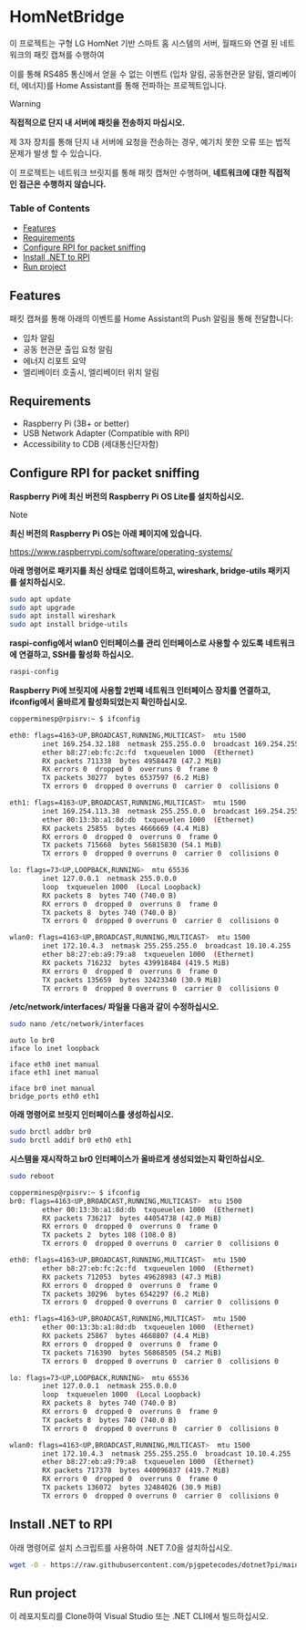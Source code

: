 # HomNetBridge
이 프로젝트는 구형 LG HomNet 기반 스마트 홈 시스템의 서버, 월패드와 연결 된 네트워크의 패킷 캡쳐를 수행하여

이를 통해 RS485 통신에서 얻을 수 없는 이벤트 (입차 알림, 공동현관문 알림, 엘리베이터, 에너지)를 Home Assistant를 통해 전파하는 프로젝트입니다.

>[!WARNING]
> **직접적으로 단지 내 서버에 패킷을 전송하지 마십시오.**
>
> 제 3자 장치를 통해 단지 내 서버에 요청을 전송하는 경우, 예기치 못한 오류 또는 법적 문제가 발생 할 수 있습니다.
>
> 이 프로젝트는 네트워크 브릿지를 통해 패킷 캡쳐만 수행하며,
> **네트워크에 대한 직접적인 접근은 수행하지 않습니다.**

### Table of Contents
- [Features](#features)
- [Requirements](#requirements)
- [Configure RPI for packet sniffing](#configure-rpi-for-packet-sniffing)
- [Install .NET to RPI](#install-.net-to-rpi)
- [Run project](#run-project)

## Features
패킷 캡쳐를 통해 아래의 이벤트를 Home Assistant의 Push 알림을 통해 전달합니다: 
- 입차 알림
- 공동 현관문 출입 요청 알림
- 에너지 리포트 요약
- 엘리베이터 호출시, 엘리베이터 위치 알림
  
## Requirements
- Raspberry Pi (3B+ or better)
- USB Network Adapter (Compatible with RPI)
- Accessibility to CDB (세대통신단자함)

## Configure RPI for packet sniffing
**Raspberry Pi에 최신 버전의 Raspberry Pi OS Lite를 설치하십시오.**

>[!NOTE]
>**최신 버전의 Raspberry Pi OS는 아래 페이지에 있습니다.**
>
> https://www.raspberrypi.com/software/operating-systems/

**아래 명령어로 패키지를 최신 상태로 업데이트하고, wireshark, bridge-utils 패키지를 설치하십시오.**
```bash
sudo apt update
sudo apt upgrade
sudo apt install wireshark
sudo apt install bridge-utils
```
**raspi-config에서 wlan0 인터페이스를 관리 인터페이스로 사용할 수 있도록 네트워크에 연결하고, SSH를 활성화 하십시오.**
```bash
raspi-config
```

**Raspberry Pi에 브릿지에 사용할 2번째 네트워크 인터페이스 장치를 연결하고, ifconfig에서 올바르게 활성화되었는지 확인하십시오.**
```bash
copperminesp@rpisrv:~ $ ifconfig

eth0: flags=4163<UP,BROADCAST,RUNNING,MULTICAST>  mtu 1500
        inet 169.254.32.188  netmask 255.255.0.0  broadcast 169.254.255.255
        ether b8:27:eb:fc:2c:fd  txqueuelen 1000  (Ethernet)
        RX packets 711338  bytes 49584478 (47.2 MiB)
        RX errors 0  dropped 0  overruns 0  frame 0
        TX packets 30277  bytes 6537597 (6.2 MiB)
        TX errors 0  dropped 0 overruns 0  carrier 0  collisions 0

eth1: flags=4163<UP,BROADCAST,RUNNING,MULTICAST>  mtu 1500
        inet 169.254.113.38  netmask 255.255.0.0  broadcast 169.254.255.255
        ether 00:13:3b:a1:8d:db  txqueuelen 1000  (Ethernet)
        RX packets 25855  bytes 4666669 (4.4 MiB)
        RX errors 0  dropped 0  overruns 0  frame 0
        TX packets 715668  bytes 56815830 (54.1 MiB)
        TX errors 0  dropped 0 overruns 0  carrier 0  collisions 0

lo: flags=73<UP,LOOPBACK,RUNNING>  mtu 65536
        inet 127.0.0.1  netmask 255.0.0.0
        loop  txqueuelen 1000  (Local Loopback)
        RX packets 8  bytes 740 (740.0 B)
        RX errors 0  dropped 0  overruns 0  frame 0
        TX packets 8  bytes 740 (740.0 B)
        TX errors 0  dropped 0 overruns 0  carrier 0  collisions 0

wlan0: flags=4163<UP,BROADCAST,RUNNING,MULTICAST>  mtu 1500
        inet 172.10.4.3  netmask 255.255.255.0  broadcast 10.10.4.255
        ether b8:27:eb:a9:79:a8  txqueuelen 1000  (Ethernet)
        RX packets 716232  bytes 439918484 (419.5 MiB)
        RX errors 0  dropped 0  overruns 0  frame 0
        TX packets 135659  bytes 32423340 (30.9 MiB)
        TX errors 0  dropped 0 overruns 0  carrier 0  collisions 0

```

**/etc/network/interfaces/ 파일을 다음과 같이 수정하십시오.**
```bash
sudo nano /etc/network/interfaces
```
```
auto lo br0
iface lo inet loopback

iface eth0 inet manual
iface eth1 inet manual

iface br0 inet manual
bridge_ports eth0 eth1
```

**아래 명령어로 브릿지 인터페이스를 생성하십시오.**
```bash
sudo brctl addbr br0
sudo brctl addif br0 eth0 eth1
```

**시스템을 재시작하고 br0 인터페이스가 올바르게 생성되었는지 확인하십시오.**
```bash
sudo reboot
```
```bash
copperminesp@rpisrv:~ $ ifconfig
br0: flags=4163<UP,BROADCAST,RUNNING,MULTICAST>  mtu 1500
        ether 00:13:3b:a1:8d:db  txqueuelen 1000  (Ethernet)
        RX packets 736217  bytes 44054738 (42.0 MiB)
        RX errors 0  dropped 0  overruns 0  frame 0
        TX packets 2  bytes 108 (108.0 B)
        TX errors 0  dropped 0 overruns 0  carrier 0  collisions 0

eth0: flags=4163<UP,BROADCAST,RUNNING,MULTICAST>  mtu 1500
        ether b8:27:eb:fc:2c:fd  txqueuelen 1000  (Ethernet)
        RX packets 712053  bytes 49628983 (47.3 MiB)
        RX errors 0  dropped 0  overruns 0  frame 0
        TX packets 30296  bytes 6542297 (6.2 MiB)
        TX errors 0  dropped 0 overruns 0  carrier 0  collisions 0

eth1: flags=4163<UP,BROADCAST,RUNNING,MULTICAST>  mtu 1500
        ether 00:13:3b:a1:8d:db  txqueuelen 1000  (Ethernet)
        RX packets 25867  bytes 4668807 (4.4 MiB)
        RX errors 0  dropped 0  overruns 0  frame 0
        TX packets 716390  bytes 56868505 (54.2 MiB)
        TX errors 0  dropped 0 overruns 0  carrier 0  collisions 0

lo: flags=73<UP,LOOPBACK,RUNNING>  mtu 65536
        inet 127.0.0.1  netmask 255.0.0.0
        loop  txqueuelen 1000  (Local Loopback)
        RX packets 8  bytes 740 (740.0 B)
        RX errors 0  dropped 0  overruns 0  frame 0
        TX packets 8  bytes 740 (740.0 B)
        TX errors 0  dropped 0 overruns 0  carrier 0  collisions 0

wlan0: flags=4163<UP,BROADCAST,RUNNING,MULTICAST>  mtu 1500
        inet 172.10.4.3  netmask 255.255.255.0  broadcast 10.10.4.255
        ether b8:27:eb:a9:79:a8  txqueuelen 1000  (Ethernet)
        RX packets 717378  bytes 440096837 (419.7 MiB)
        RX errors 0  dropped 0  overruns 0  frame 0
        TX packets 136072  bytes 32484026 (30.9 MiB)
        TX errors 0  dropped 0 overruns 0  carrier 0  collisions 0
```

## Install .NET to RPI
아래 명령어로 설치 스크립트를 사용하여 .NET 7.0을 설치하십시오.
```bash
wget -O - https://raw.githubusercontent.com/pjgpetecodes/dotnet7pi/main/install.sh | sudo bash
```
## Run project
이 레포지토리를 Clone하여 Visual Studio 또는 .NET CLI에서 빌드하십시오.

